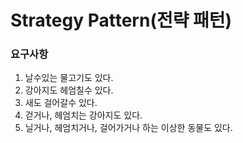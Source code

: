 # Strategy Pattern(전략 패턴)

### 요구사항
1. 날수있는 물고기도 있다.
2. 강아지도 헤엄칠수 있다.
3. 새도 걸어갈수 있다.
4. 걷거나, 헤엄치는 강아지도 있다.
5. 닐거나, 헤엄치거나, 걸어가거나 하는 이상한 동물도 있다.